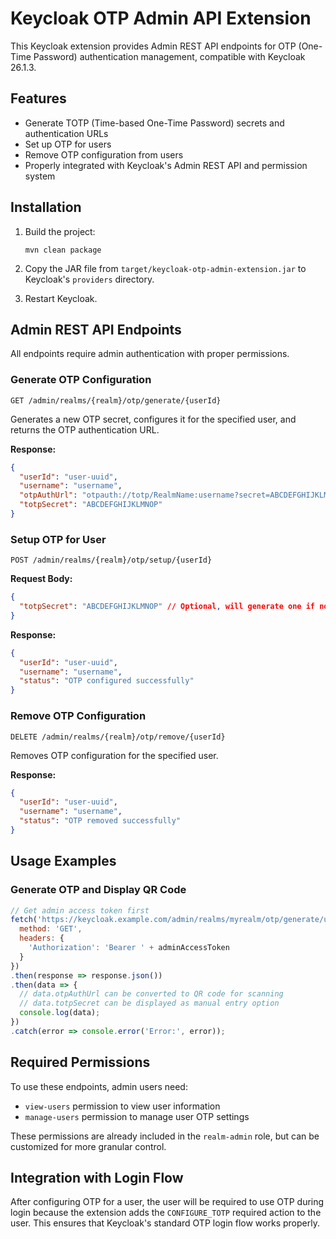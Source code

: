 # Keycloak OTP Admin API Extension

This Keycloak extension provides Admin REST API endpoints for OTP (One-Time Password) authentication management, compatible with Keycloak 26.1.3.

## Features

- Generate TOTP (Time-based One-Time Password) secrets and authentication URLs
- Set up OTP for users
- Remove OTP configuration from users
- Properly integrated with Keycloak's Admin REST API and permission system

## Installation

1. Build the project:
   ```
   mvn clean package
   ```

2. Copy the JAR file from `target/keycloak-otp-admin-extension.jar` to Keycloak's `providers` directory.

3. Restart Keycloak.

## Admin REST API Endpoints

All endpoints require admin authentication with proper permissions.

### Generate OTP Configuration

```
GET /admin/realms/{realm}/otp/generate/{userId}
```

Generates a new OTP secret, configures it for the specified user, and returns the OTP authentication URL.

**Response:**
```json
{
  "userId": "user-uuid",
  "username": "username",
  "otpAuthUrl": "otpauth://totp/RealmName:username?secret=ABCDEFGHIJKLMNOP&issuer=RealmName",
  "totpSecret": "ABCDEFGHIJKLMNOP"
}
```

### Setup OTP for User

```
POST /admin/realms/{realm}/otp/setup/{userId}
```

**Request Body:**
```json
{
  "totpSecret": "ABCDEFGHIJKLMNOP" // Optional, will generate one if not provided
}
```

**Response:**
```json
{
  "userId": "user-uuid",
  "username": "username",
  "status": "OTP configured successfully"
}
```

### Remove OTP Configuration

```
DELETE /admin/realms/{realm}/otp/remove/{userId}
```

Removes OTP configuration for the specified user.

**Response:**
```json
{
  "userId": "user-uuid",
  "username": "username",
  "status": "OTP removed successfully"
}
```

## Usage Examples

### Generate OTP and Display QR Code

```javascript
// Get admin access token first
fetch('https://keycloak.example.com/admin/realms/myrealm/otp/generate/user-uuid-here', {
  method: 'GET',
  headers: {
    'Authorization': 'Bearer ' + adminAccessToken
  }
})
.then(response => response.json())
.then(data => {
  // data.otpAuthUrl can be converted to QR code for scanning
  // data.totpSecret can be displayed as manual entry option
  console.log(data);
})
.catch(error => console.error('Error:', error));
```

## Required Permissions

To use these endpoints, admin users need:
- `view-users` permission to view user information
- `manage-users` permission to manage user OTP settings

These permissions are already included in the `realm-admin` role, but can be customized for more granular control.

## Integration with Login Flow

After configuring OTP for a user, the user will be required to use OTP during login because the extension adds the `CONFIGURE_TOTP` required action to the user. This ensures that Keycloak's standard OTP login flow works properly.